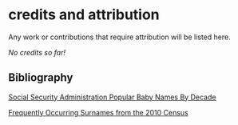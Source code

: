 # credits and attribution

Any work or contributions that require attribution will be listed here.

_No credits so far!_

## Bibliography

[Social Security Administration Popular Baby Names By Decade](https://www.ssa.gov/oact/babynames/decades/index.html)

[Frequently Occurring Surnames from the 2010 Census](https://www.census.gov/topics/population/genealogy/data/2010_surnames.html)

